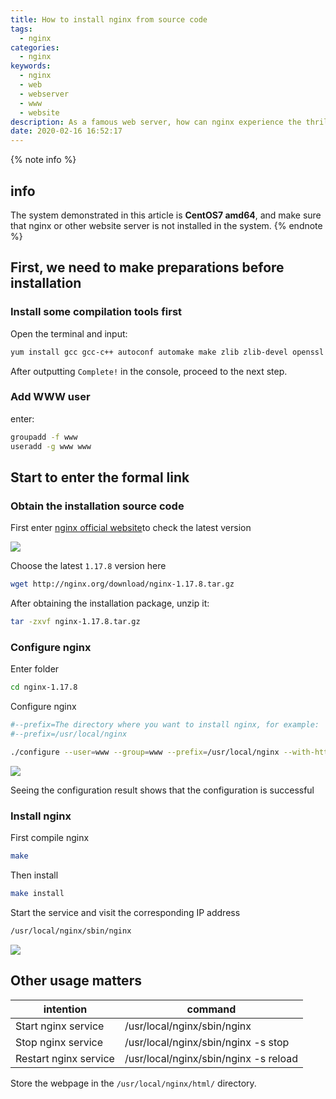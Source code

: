 ```yaml
---
title: How to install nginx from source code
tags:
  - nginx
categories:
  - nginx
keywords:
  - nginx
  - web
  - webserver
  - www
  - website
description: As a famous web server, how can nginx experience the thrill of high concurrency without installing it?
date: 2020-02-16 16:52:17
---
```


{% note info %}
## info
The system demonstrated in this article is **CentOS7 amd64**, and make sure that nginx or other website server is not installed in the system.
{% endnote %}

## First, we need to make preparations before installation
### Install some compilation tools first

Open the terminal and input:

```bash
yum install gcc gcc-c++ autoconf automake make zlib zlib-devel openssl openssl-devel pcre pcre-devel
```

After outputting `Complete!` in the console, proceed to the next step.

### Add WWW user

enter:

```bash
groupadd -f www
useradd -g www www
```

## Start to enter the formal link
### Obtain the installation source code

First enter [nginx official website](http://nginx.org/en/download.html)to check the latest version

![](https://cdn.bmyjacks.io/img/20200309175844.png?x-oss-process=style/style)

Choose the latest `1.17.8` version here

```bash
wget http://nginx.org/download/nginx-1.17.8.tar.gz
```

After obtaining the installation package, unzip it:

```bash
tar -zxvf nginx-1.17.8.tar.gz
```

### Configure nginx

Enter folder

```bash
cd nginx-1.17.8
```

Configure nginx

```bash
#--prefix=The directory where you want to install nginx, for example:
#--prefix=/usr/local/nginx

./configure --user=www --group=www --prefix=/usr/local/nginx --with-http_stub_status_module --with-http_ssl_module --with-stream --with-http_gzip_static_module --with-http_sub_module
```

![](https://cdn.bmyjacks.io/img/20200309175912.png?x-oss-process=style/style)

Seeing the configuration result shows that the configuration is successful

### Install nginx

First compile nginx

```bash
make
```

Then install

```bash
make install

```

Start the service and visit the corresponding IP address

```bash
/usr/local/nginx/sbin/nginx
```

![](https://cdn.bmyjacks.io/img/20200309175943.png?x-oss-process=style/style)

## Other usage matters

| intention             | command                                |
| --------------------- | -------------------------------------- |
| Start nginx service   | /usr/local/nginx/sbin/nginx            |
| Stop nginx service    | /usr/local/nginx/sbin/nginx -s stop    |
| Restart nginx service |  /usr/local/nginx/sbin/nginx -s reload |

Store the webpage in the `/usr/local/nginx/html/` directory.

